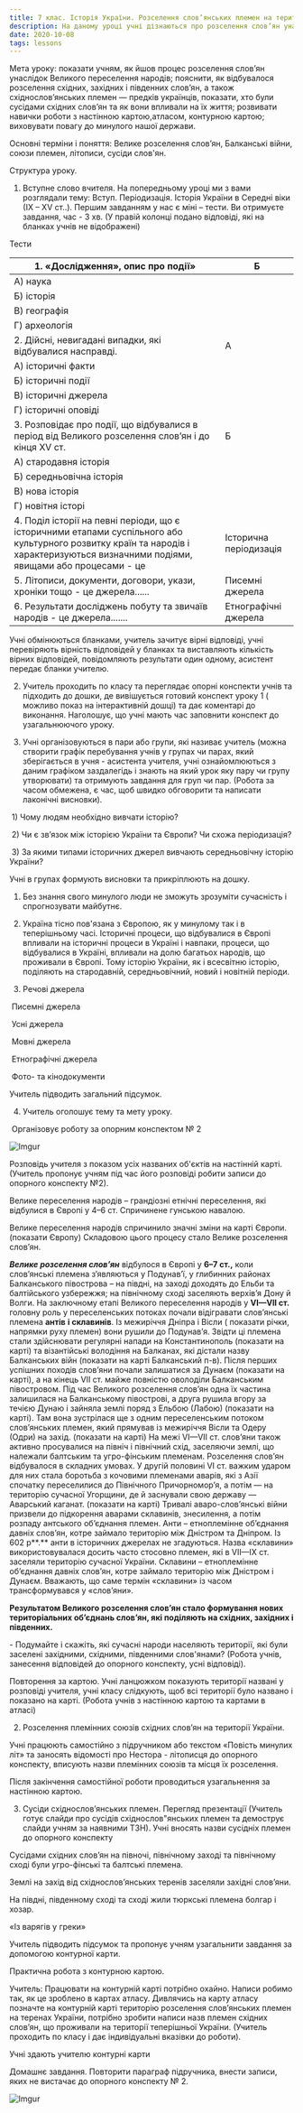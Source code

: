 ```yaml
---
title: 7 клас. Історія України. Розселення слов’янських племен на території України. Сусіди східних слов’ян
description: На даному уроці учні дізнаються про розселення слов’ян унаслідок Великого переселення народів та їх сусідів
date: 2020-10-08
tags: lessons
---
```




Мета уроку: показати учням, як йшов процес розселення слов’ян унаслідок Великого переселення народів; пояснити, як відбувалося розселення східних, західних і південних слов’ян, а також східнослов’янських племен — предків українців, показати, хто були сусідами східних слов’ян та як вони впливали на їх життя; розвивати навички роботи з настінною картою,атласом, контурною картою; виховувати повагу до минулого нашої держави. 

Основні терміни і поняття: Велике розселення слов’ян, Балканські війни, союзи племен, літописи, сусіди слов'ян.

 Структура уроку.

1. Вступне слово вчителя. На попередньому уроці ми з вами розглядали тему: Вступ. Періодизація. Історія України в Середні віки (ІХ – ХV ст..). Першим завданням у нас є міні – тести. Ви отримуєте завдання, час - 3 хв. (У правій колонці подано відповіді, які на бланках учнів не відображені)

Тести

| 1.   «Дослідження», опис про події»                          | Б                      |
| ------------------------------------------------------------ | ---------------------- |
| А) наука                                                     |                        |
| Б) історія                                                   |                        |
| В) географія                                                 |                        |
| Г) археологія                                                |                        |
| 2. Дійсні, невигадані випадки, які відбувалися насправді.    | А                      |
| А) історичні факти                                           |                        |
| Б) історичні події                                           |                        |
| В) історичні джерела                                         |                        |
| Г) історичні оповіді                                         |                        |
| 3. Розповідає про події, що відбувалися в період від Великого розселення слов’ян і до кінця XV ст. | Б                      |
| А) стародавня історія                                        |                        |
| Б) середньовічна історія                                     |                        |
| В) нова історія                                              |                        |
| Г) новітня історі                                            |                        |
| 4.  Поділ історії на певні періоди, що є історичними етапами суспільного або культурного розвитку країн та народів і характеризуються визначними подіями, явищами або процесами - це | Історична періодизація |
| 5. Літописи, документи, договори, укази, хроніки тощо - це джерела...... | Писемні джерела        |
| 6. Результати досліджень побуту та звичаїв народів - це джерела....... | Етнографічні джерела   |

Учні обмінюються бланками, учитель зачитує вірні відповіді, учні перевіряють вірність відповідей у бланках та виставляють кількість вірних відповідей, повідомляють результати один одному, асистент передає бланки учителю.

2. Учитель проходить по класу та переглядає опорні конспекти учнів та підходить до дошки, де вивішується готовий конспект уроку 1 ( можливо показ на інтерактивній дошці) та дає коментарі до виконання. Наголошує, що учні мають час заповнити конспект до узагальнюючого уроку.

3. Учні організовуються в пари або групи, які називає учитель (можна створити графік перебування учнів у групах чи парах, який зберігається в учня - асистента учителя, учні ознайомлюються з даним графіком заздалегідь і знають на який урок яку пару чи групу утворювати) та отримують завдання для груп чи пар. (Робота за часом обмежена, є час, щоб швидко обговорити та написати лаконічні висновки).

​    1) Чому людям необхідно вивчати історію?

​    2) Чи є зв’язок між історією України та Європи? Чи схожа періодизація?

​    3) За якими типами історичних джерел вивчають середньовічну історію України?

Учні в групах формують висновки та прикріплюють на дошку.

1. Без знання свого минулого люди не зможуть зрозуміти сучасність і спрогнозувати майбутнє.

2. Україна тісно пов'язана з Європою, як у минулому так і в теперішньому часі. Історичні процеси, що відбувалися в Європі впливали на історичні процеси в Україні і навпаки, процеси, що відбувалися в Україні, впливали на долю багатьох народів, що проживали в Європі. Тому історію України, як і всесвітню історію, поділяють на стародавній, середньовічний, новий і новітній періоди.

3. Речові джерела

​       Писемні джерела 

​       Усні джерела 

​       Мовні джерела 

​       Етнографічні джерела 

​       Фото- та кінодокументи

   Учитель підводить загальний підсумок.

4. Учитель оголошує тему та мету уроку.

​        Організовує роботу за опорним конспектом № 2

![Imgur](https://i.imgur.com/fLDyrvV.png)

Розповідь учителя з показом усіх названих об'єктів на настінній карті. (Учитель пропонує учням під час його розповіді робити записи до опорного конспекту №2).

Велике переселення народів – грандіозні етнічні переселення, які відбулися в Європі у 4–6 ст. Спричинене гунською навалою. 

Велике переселення народів спричинило значні зміни на карті Європи. (показати Європу) Складовою цього процесу стало Велике розселення слов’ян. 

***Велике розселення слов’ян*** відбулося в Європі у **6–7 ст.,** коли слов’янські племена з’являються у Подунав’ї, у глибинних районах Балканського півострова – на півдні, на заході доходять до Ельби та балтійського узбережжя; на північному сході заселяють верхів’я Дону й Волги.  На заключному етапі Великого переселення народів у **VI—VII ст.** головну роль у переселенських потоках почали відігравати слов’янські племена **антів** **і склавинів**. Із межиріччя Дніпра і Вісли ( показати річки, напрямки руху племен) вони рушили до Подунав’я. Звідти ці племена стали здійснювати регулярні напади на Константинополь (показати на карті) та візантійські володіння на Балканах, які дістали назву Балканських війн (показати на карті Балканський п-в). Після перших успішних походів слов’яни почали залишатися за Дунаєм (показати на карті), а на кінець VII ст. майже повністю оволоділи Балканським півостровом. Під час Великого розселення слов’ян одна їх частина залишилася на Балканському півострові, а друга рушила вгору за течією Дунаю і зайняла землі поряд з Ельбою (Лабою) (показати на карті). Там вона зустрілася ще з одним переселенським потоком слов’янських племен, який прямував із межиріччя Вісли та Одеру (Одри) на захід. (показати на карті) На межі VI—VII ст. слов’яни також активно просувалися на північ і північний схід, заселяючи землі, що належали балтським та угро-фінським племенам. Розселення слов’ян відбувалося в складних умовах. У другій половині VI ст. важким ударом для них стала боротьба з кочовими племенами аварів, які з Азії спочатку переселилися до Північного Причорномор’я, а потім — на територію сучасної Угорщини, де й заснували свою державу — Аварський каганат. (показати на карті) Тривалі аваро-слов’янські війни призвели до підкорення аварами склавинів, знесилення, а потім розпаду антського об’єднання племен. Анти – етноплемінне об’єднання давніх слов’ян, котре займало територію між Дністром та Дніпром.  Із 602 р**.** анти в історичних джерелах не згадуються. Назва «склавини» використовувалася досить часто стосовно племен, які в VII—IX ст. заселяли територію сучасної України. Склавини – етноплемінне об’єднання давніх слов’ян, котре займало територію між Дністром і Дунаєм. Вважають, що саме термін «склавини» із часом трансформувався у «слов’яни».

**Результатом Великого розселення слов’ян стало формування нових територіальних об’єднань слов’ян, які поділяють на східних, західних і південних.** 

\- Подумайте і скажіть, які сучасні народи населяють території, які були заселені західними, східними, південними слов'янами? (Робота учнів, занесення відповідей до опорного конспекту, усні відповіді).

Повторення за картою. Учні ланцюжком показують території названі у розповіді учителя, учні класу слідкують, щоб всі території було названо і показано на карті. (Робота учнів з настінною картою та картами в атласі)

2. Розселення племінних союзів східних слов’ян на території України. 

Учні працюють самостійно з підручником або текстом «Повість минулих літ» та заносять відомості про Нестора - літописця до опорного конспекту, вписують назви племінних союзів та місця їх розселення.

Після закінчення самостійної роботи проводиться узагальнення за настінною картою.

3. Сусіди східнослов’янських племен. Перегляд презентації (Учитель готує слайди про сусідів східнослов"янських племен та демострує слайди учням за наявними ТЗН).  Учні вносять назви сусідніх племен до опорного конспекту

Сусідами східних слов’ян на півночі, північному заході та північному сході були угро-фінські та балтські племена.

Землі на захід від східнослов’янських теренів заселяли західні слов’яни.

На півдні, південному сході та сході жили тюркські племена болгар і хозар.

«Із варягів у греки»

Учитель підводить підсумок та пропонує учням узагальнити завдання за допомогою контурної карти.

Практична робота з контурною картою.

Учитель: Працювати на контурній карті потрібно охайно. Написи робимо так, як це зроблено в картах атласу. Дивлячись на карту атласу позначте на контурній карті територію розселення слов’янських племен на теренах України, потрібно зробити написи назв племен східних слов’ян, що проживали на території теперішньої України. (Учитель проходить по класу і дає індивідуальні вказівки до роботи).

Учні здають учителю контурні карти

Домашнє завдання. Повторити параграф підручника, внести записи, яких не вистачає до опорного конспекту № 2.

![Imgur](https://i.imgur.com/VBPi5Xc.png)

 

